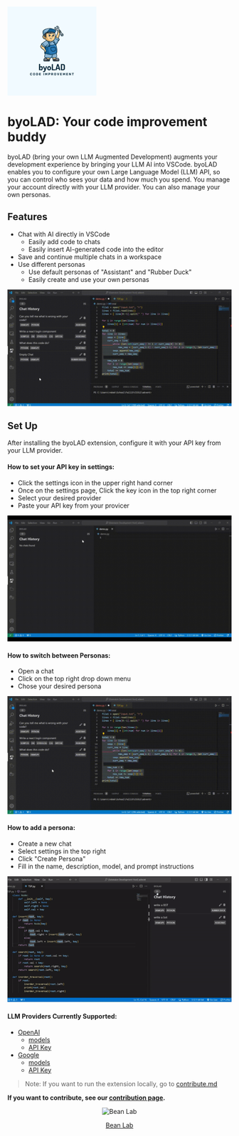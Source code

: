 <img src="byo_LAD.png"  width="200" height="200">

# byoLAD: Your code improvement buddy

byoLAD (bring your own LLM Augmented Development) augments your development experience by bringing your LLM AI into VSCode. byoLAD enables you to configure your own Large Language Model (LLM) API, so you can control who sees your data and how much you spend. You manage your account directly with your LLM provider. You can also manage your own personas. 

## Features

- Chat with AI directly in VSCode
  - Easily add code to chats
  - Easily insert AI-generated code into the editor
- Save and continue multiple chats in a workspace
- Use different personas
  - Use default personas of "Assistant" and "Rubber Duck"
  - Easily create and use your own personas 

![](demoAssistant.gif)

## Set Up

After installing the byoLAD extension, configure it with your API key from your LLM provider. 

#### How to set your API key in settings:
- Click the settings icon in the upper right hand corner
- Once on the settings page, Click the key icon in the top right corner
- Select your desired provider
- Paste your API key from your provicer

![](demoAPIKey.gif)

#### How to switch between Personas:
- Open a chat
- Click on the top right drop down menu
- Chose your desired persona

 ![](demoRubberDuck.gif)


#### How to add a persona:
- Create a new chat
- Select settings in the top right
- Click "Create Persona"
- Fill in the name, description, model, and prompt instructions

 ![](demoCreatePersonas2.gif)


#### LLM Providers Currently Supported: 
- [OpenAI](https://openai.com/blog/openai-api)
    - [models](https://platform.openai.com/docs/models/overview)
    - [API Key](https://platform.openai.com/docs/api-reference/authentication)
- [Google](https://developers.generativeai.google/)
    - [models](https://developers.generativeai.google/models/language)
    - [API Key](https://developers.generativeai.google/tutorials/setup)


> Note: If you want to run the extension locally, go to [contribute.md](contribute.md)

**If you want to contribute, see our [contribution page](contribute.md).**

<div style="text-align:center;">
    <img src="https://avatars.githubusercontent.com/u/135072938?s=200&v=4" width="50" height="50" alt="Bean Lab">
    <p><a href="https://github.com/beanlab">Bean Lab</a></p>
</div>